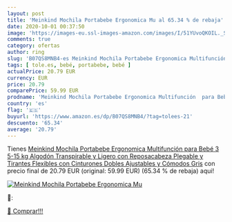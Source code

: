 ```yaml
---
layout: post
title: 'Meinkind Mochila Portabebe Ergonomica Mu al 65.34 % de rebaja'
date: 2020-10-01 00:37:50
image: 'https://images-eu.ssl-images-amazon.com/images/I/51YUvoQKOIL._SL200_.jpg'
comments: true
category: ofertas
author: ring
slug: 'B07QS8MNB4-es Meinkind Mochila Portabebe Ergonomica Multifunción para...'
tags: [ tole.es, bebé, portabebe, bebé ]
actualPrice: 20.79 EUR
currency: EUR
price: 20.79
comparePrice: 59.99 EUR
prodname: 'Meinkind Mochila Portabebe Ergonomica Multifunción  para Bebé 3 5-15 kg  Algodón Transpirable y Ligero  con Reposacabeza Plegable y Tirantes Flexibles  con Cinturones Dobles Ajustables y Cómodos  Gris'
country: 'es'
flag: '🇪🇸'
buyurl: 'https://www.amazon.es/dp/B07QS8MNB4/?tag=tolees-21'
descuento: '65.34'
average: '20.79'
---
```


Tienes [Meinkind Mochila Portabebe Ergonomica Multifunción  para Bebé 3 5-15 kg  Algodón Transpirable y Ligero  con Reposacabeza Plegable y Tirantes Flexibles  con Cinturones Dobles Ajustables y Cómodos  Gris](https://www.amazon.es/dp/B07QS8MNB4/?tag=tolees-21) con precio final de  20.79 EUR (original: 59.99 EUR) (65.34 %  de rebaja) aqui!

[![Meinkind Mochila Portabebe Ergonomica Mu](https://images-eu.ssl-images-amazon.com/images/I/51YUvoQKOIL._SL200_.jpg)](https://www.amazon.es/dp/B07QS8MNB4/?tag=tolees-21)

🔎:


[🛒 Comprar!!!](https://www.amazon.es/dp/B07QS8MNB4/?tag=tolees-21)
